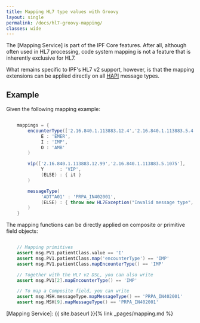 ```yaml
---
title: Mapping HL7 type values with Groovy
layout: single
permalink: /docs/hl7-groovy-mapping/ 
classes: wide
---
```



The [Mapping Service] is part of the IPF Core features. After all, although often used in HL7 processing, code system mapping
is not a feature that is inherently exclusive for HL7.

What remains specific to IPF's HL7 v2 support, however, is that the mapping extensions can be applied directly on all [HAPI] message types.


## Example

Given the following mapping example:

```groovy

    mappings = {
        encounterType(['2.16.840.1.113883.12.4','2.16.840.1.113883.5.4'],
             E : 'EMER',
             I : 'IMP',
             O : 'AMB'
        )

        vip(['2.16.840.1.113883.12.99','2.16.840.1.113883.5.1075'],
             Y      : 'VIP',
             (ELSE) : { it }
        )

        messageType(
             'ADT^A01' : 'PRPA_IN402001',
             (ELSE) : { throw new HL7Exception("Invalid message type", 207) }
        )
    }

```

The mapping functions can be directly applied on composite or primitive field objects:

```groovy

    // Mapping primitives
    assert msg.PV1.patientClass.value == 'I'
    assert msg.PV1.patientClass.map('encounterType') == 'IMP'
    assert msg.PV1.patientClass.mapEncounterType() == 'IMP'

    // Together with the HL7 v2 DSL, you can also write
    assert msg.PV1[2].mapEncounterType() == 'IMP'

    // To map a Composite field, you can write
    assert msg.MSH.messageType.mapMessageType() == 'PRPA_IN402001'
    assert msg.MSH[9].mapMessageType() == 'PRPA_IN402001'

```

[HAPI]: https://hapifhir.github.io/hapi-hl7v2/
[Mapping Service]: {{ site.baseurl }}{% link _pages/mapping.md %}